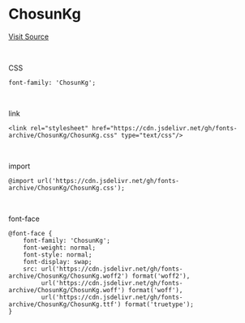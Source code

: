 # ChosunKg

[Visit Source](https://event.chosun.com/100/100font.html)

&nbsp;

CSS

```
font-family: 'ChosunKg';
```

&nbsp;

link

```
<link rel="stylesheet" href="https://cdn.jsdelivr.net/gh/fonts-archive/ChosunKg/ChosunKg.css" type="text/css"/>
```

&nbsp;

import

```
@import url('https://cdn.jsdelivr.net/gh/fonts-archive/ChosunKg/ChosunKg.css');
```

&nbsp;

font-face

```
@font-face {
    font-family: 'ChosunKg';
    font-weight: normal;
    font-style: normal;
    font-display: swap;
    src: url('https://cdn.jsdelivr.net/gh/fonts-archive/ChosunKg/ChosunKg.woff2') format('woff2'),
         url('https://cdn.jsdelivr.net/gh/fonts-archive/ChosunKg/ChosunKg.woff') format('woff'),
         url('https://cdn.jsdelivr.net/gh/fonts-archive/ChosunKg/ChosunKg.ttf') format('truetype');
}
```
